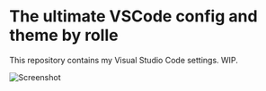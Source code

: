 # The ultimate VSCode config and theme by rolle

This repository contains my Visual Studio Code settings. WIP.

![Screenshot](https://i.imgur.com/DVIr9tX.png "Screenshot")